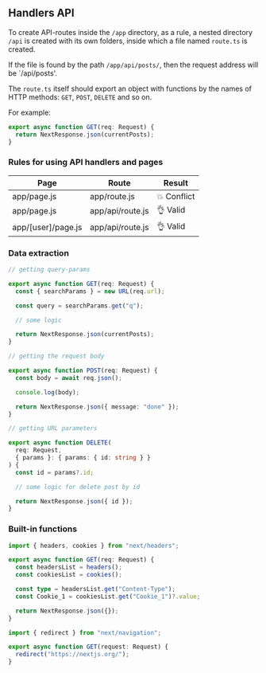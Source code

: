 ## Handlers API

To create API-routes inside the `/app` directory, as a rule, a nested directory `/api` is created with its own folders, inside which a file named `route.ts` is created.

If the file is found by the path `/app/api/posts/`, then the request address will be `/api/posts'.

The `route.ts` itself should export an object with functions by the names of HTTP methods: `GET`, `POST`, `DELETE` and so on.

For example:

```typescript
export async function GET(req: Request) {
  return NextResponse.json(currentPosts);
}
```

### Rules for using API handlers and pages

| Page               | Route            | Result      |
| ------------------ | ---------------- | ----------- |
| app/page.js        | app/route.js     | 💥 Conflict |
| app/page.js        | app/api/route.js | 👌 Valid    |
| app/[user]/page.js | app/api/route.js | 👌 Valid    |

### Data extraction

```typescript
// getting query-params

export async function GET(req: Request) {
  const { searchParams } = new URL(req.url);

  const query = searchParams.get("q");

  // some logic

  return NextResponse.json(currentPosts);
}
```

```typescript
// getting the request body

export async function POST(req: Request) {
  const body = await req.json();

  console.log(body);

  return NextResponse.json({ message: "done" });
}
```

```typescript
// getting URL parameters

export async function DELETE(
  req: Request,
  { params }: { params: { id: string } }
) {
  const id = params?.id;

  // some logic for delete post by id

  return NextResponse.json({ id });
}
```

### Built-in functions

```typescript
import { headers, cookies } from "next/headers";

export async function GET(req: Request) {
  const headersList = headers();
  const cookiesList = cookies();

  const type = headersList.get("Content-Type");
  const Cookie_1 = cookiesList.get("Cookie_1")?.value;

  return NextResponse.json({});
}
```

```typescript
import { redirect } from "next/navigation";

export async function GET(request: Request) {
  redirect("https://nextjs.org/");
}
```